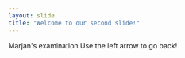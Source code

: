 ```yaml
---
layout: slide
title: "Welcome to our second slide!"
---
```

Marjan's examination
Use the left arrow to go back!
